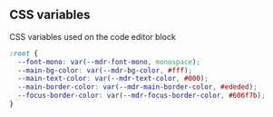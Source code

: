 ## CSS variables

CSS variables used on the code editor block

```scss
:root {
  --font-mono: var(--mdr-font-mono, monospace);
  --main-bg-color: var(--mdr-bg-color, #fff);
  --main-text-color: var(--mdr-text-color, #000);
  --main-border-color: var(--mdr-main-border-color, #ededed);
  --focus-border-color: var(--mdr-focus-border-color, #606f7b);
}
```

